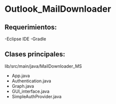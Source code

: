 # Outlook_MailDownloader

## Requerimientos:

-Eclipse IDE
-Gradle

## Clases principales:
lib/src/main/java/MailDownloader_MS 
- App.java
- Authentication.java
- Graph.java
- GUI_interface.java
- SimpleAuthProvider.java

